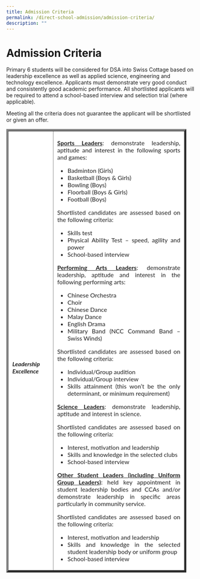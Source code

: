 ```yaml
---
title: Admission Criteria
permalink: /direct-school-admission/admission-criteria/
description: ""
---
```

# Admission Criteria






Primary 6 students will be considered for DSA into Swiss Cottage based on leadership excellence as well as applied science, engineering and technology excellence. Applicants must demonstrate very good conduct and consistently good academic performance. All shortlisted applicants will be required to attend a school-based interview and selection trial (where applicable).

Meeting all the criteria does not guarantee the applicant will be shortlisted or given an offer.

<div style="width:100%">
<table border="5" style="box-sizing: inherit; border-collapse: collapse; border-spacing: 0px; max-width: 100%; color: rgb(34, 34, 34); font-family: Lato, sans-serif; font-size: 16px; font-style: normal; font-variant-ligatures: normal; font-variant-caps: normal; font-weight: 400; letter-spacing: normal; orphans: 2; text-align: start; text-transform: none; white-space: normal; widows: 2; word-spacing: 0px; -webkit-text-stroke-width: 0px; text-decoration-thickness: initial; text-decoration-style: initial; text-decoration-color: initial; width: 467.998px;"><tbody style="box-sizing: inherit;"><tr style="box-sizing: inherit; background: rgb(255, 255, 255);"><td style="box-sizing: inherit; padding: 5px 10px; width: 151.768px;">


<br><br><br><br>
<h5>Leadership Excellence</h5>

</td><td style="box-sizing: inherit; padding: 5px 10px; width: 711.23px;">

<p style="box-sizing: inherit; font-size: 1em; text-align: justify;"><span style="box-sizing: inherit; text-decoration: underline;"><strong style="box-sizing: inherit; font-weight: bold;">Sports Leaders</strong></span>: demonstrate leadership, aptitude and interest in the following sports and games:</p>

<ul style="box-sizing: inherit; text-align: justify;">

<li style="box-sizing: inherit;">Badminton (Girls)</li>

<li style="box-sizing: inherit;">Basketball (Boys &amp; Girls)</li>

<li style="box-sizing: inherit;">Bowling (Boys)</li>

<li style="box-sizing: inherit;">Floorball (Boys &amp; Girls)</li>

<li style="box-sizing: inherit;">Football (Boys)</li>

</ul>

<p style="box-sizing: inherit; font-size: 1em; text-align: justify;">Shortlisted candidates are assessed based on the following criteria:</p>

<ul style="box-sizing: inherit; text-align: justify;">

<li style="box-sizing: inherit;">Skills test</li>

<li style="box-sizing: inherit;">Physical Ability Test – speed, agility and power</li>

<li style="box-sizing: inherit;">School-based interview</li>

</ul>

<p style="box-sizing: inherit; font-size: 1em; text-align: justify;"><span style="box-sizing: inherit; text-decoration: underline;"><strong style="box-sizing: inherit; font-weight: bold;">Performing Arts Leaders</strong></span>: demonstrate leadership, aptitude and interest in the following performing arts:</p>

<ul style="box-sizing: inherit; text-align: justify;">

<li style="box-sizing: inherit;">Chinese Orchestra</li>

<li style="box-sizing: inherit;">Choir</li>

<li style="box-sizing: inherit;">Chinese Dance</li>

<li style="box-sizing: inherit;">Malay Dance</li>

<li style="box-sizing: inherit;">English Drama</li>

<li style="box-sizing: inherit;">Military Band (NCC Command Band – Swiss Winds)</li>

</ul>

<p style="box-sizing: inherit; font-size: 1em; text-align: justify;">Shortlisted candidates are assessed based on the following criteria:</p>

<ul style="box-sizing: inherit; text-align: justify;">

<li style="box-sizing: inherit;">Individual/Group audition</li>

<li style="box-sizing: inherit;">Individual/Group interview</li>

<li style="box-sizing: inherit;">Skills attainment (this won’t be the only determinant, or minimum requirement)</li>

</ul>

<p style="box-sizing: inherit; font-size: 1em; text-align: justify;"><span style="box-sizing: inherit; text-decoration: underline;"><strong style="box-sizing: inherit; font-weight: bold;">Science Leaders</strong></span>: demonstrate leadership, aptitude and interest in science.</p>

<p style="box-sizing: inherit; font-size: 1em; text-align: justify;">Shortlisted candidates are assessed based on the following criteria:</p>

<ul style="box-sizing: inherit; text-align: justify;">

<li style="box-sizing: inherit;">Interest, motivation and leadership</li>

<li style="box-sizing: inherit;">Skills and knowledge in the selected clubs</li>

<li style="box-sizing: inherit;">School-based interview</li>

</ul>

<p style="box-sizing: inherit; font-size: 1em; text-align: justify;"><span style="box-sizing: inherit; text-decoration: underline;"><strong style="box-sizing: inherit; font-weight: bold;">Other Student Leaders (including Uniform Group Leaders)</strong></span>: held key appointment in student leadership bodies and CCAs and/or demonstrate leadership in specific areas particularly in community service.</p>

<p style="box-sizing: inherit; font-size: 1em; text-align: justify;">Shortlisted candidates are assessed based on the following criteria:</p>

<ul style="box-sizing: inherit;">

<li style="box-sizing: inherit; text-align: justify;">Interest, motivation and leadership</li>

<li style="box-sizing: inherit; text-align: justify;">Skills and knowledge in the selected student leadership body or uniform group</li>

<li style="box-sizing: inherit; text-align: justify;">School-based interview</li>

</ul>

</td></tr></tbody>

</table>
</div>